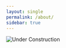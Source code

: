 ```yaml
---
layout: single
permalink: /about/
sidebar: true
---
```

![Under Construction](http://setup.orderingonline.com/Content/Images/under-construction.png)
